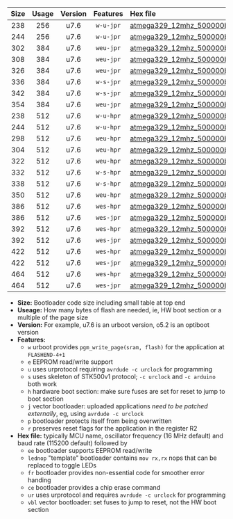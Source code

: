 |Size|Usage|Version|Features|Hex file|
|:-:|:-:|:-:|:-:|:--|
|238|256|u7.6|`w-u-jpr`|[atmega329_12mhz_500000bps_ur_vbl.hex](https://raw.githubusercontent.com/stefanrueger/urboot/main/atmega329_12mhz_500000bps_ur_vbl.hex)|
|244|256|u7.6|`w-u-jpr`|[atmega329_12mhz_500000bps_lednop_ur_vbl.hex](https://raw.githubusercontent.com/stefanrueger/urboot/main/atmega329_12mhz_500000bps_lednop_ur_vbl.hex)|
|302|384|u7.6|`weu-jpr`|[atmega329_12mhz_500000bps_ee_ur_vbl.hex](https://raw.githubusercontent.com/stefanrueger/urboot/main/atmega329_12mhz_500000bps_ee_ur_vbl.hex)|
|308|384|u7.6|`weu-jpr`|[atmega329_12mhz_500000bps_ee_lednop_ur_vbl.hex](https://raw.githubusercontent.com/stefanrueger/urboot/main/atmega329_12mhz_500000bps_ee_lednop_ur_vbl.hex)|
|326|384|u7.6|`weu-jpr`|[atmega329_12mhz_500000bps_ee_lednop_fr_ur_vbl.hex](https://raw.githubusercontent.com/stefanrueger/urboot/main/atmega329_12mhz_500000bps_ee_lednop_fr_ur_vbl.hex)|
|336|384|u7.6|`w-s-jpr`|[atmega329_12mhz_500000bps_vbl.hex](https://raw.githubusercontent.com/stefanrueger/urboot/main/atmega329_12mhz_500000bps_vbl.hex)|
|342|384|u7.6|`w-s-jpr`|[atmega329_12mhz_500000bps_lednop_vbl.hex](https://raw.githubusercontent.com/stefanrueger/urboot/main/atmega329_12mhz_500000bps_lednop_vbl.hex)|
|354|384|u7.6|`weu-jpr`|[atmega329_12mhz_500000bps_ee_lednop_fr_ce_ur_vbl.hex](https://raw.githubusercontent.com/stefanrueger/urboot/main/atmega329_12mhz_500000bps_ee_lednop_fr_ce_ur_vbl.hex)|
|238|512|u7.6|`w-u-hpr`|[atmega329_12mhz_500000bps_ur.hex](https://raw.githubusercontent.com/stefanrueger/urboot/main/atmega329_12mhz_500000bps_ur.hex)|
|244|512|u7.6|`w-u-hpr`|[atmega329_12mhz_500000bps_lednop_ur.hex](https://raw.githubusercontent.com/stefanrueger/urboot/main/atmega329_12mhz_500000bps_lednop_ur.hex)|
|298|512|u7.6|`weu-hpr`|[atmega329_12mhz_500000bps_ee_ur.hex](https://raw.githubusercontent.com/stefanrueger/urboot/main/atmega329_12mhz_500000bps_ee_ur.hex)|
|304|512|u7.6|`weu-hpr`|[atmega329_12mhz_500000bps_ee_lednop_ur.hex](https://raw.githubusercontent.com/stefanrueger/urboot/main/atmega329_12mhz_500000bps_ee_lednop_ur.hex)|
|322|512|u7.6|`weu-hpr`|[atmega329_12mhz_500000bps_ee_lednop_fr_ur.hex](https://raw.githubusercontent.com/stefanrueger/urboot/main/atmega329_12mhz_500000bps_ee_lednop_fr_ur.hex)|
|332|512|u7.6|`w-s-hpr`|[atmega329_12mhz_500000bps.hex](https://raw.githubusercontent.com/stefanrueger/urboot/main/atmega329_12mhz_500000bps.hex)|
|338|512|u7.6|`w-s-hpr`|[atmega329_12mhz_500000bps_lednop.hex](https://raw.githubusercontent.com/stefanrueger/urboot/main/atmega329_12mhz_500000bps_lednop.hex)|
|350|512|u7.6|`weu-hpr`|[atmega329_12mhz_500000bps_ee_lednop_fr_ce_ur.hex](https://raw.githubusercontent.com/stefanrueger/urboot/main/atmega329_12mhz_500000bps_ee_lednop_fr_ce_ur.hex)|
|386|512|u7.6|`wes-hpr`|[atmega329_12mhz_500000bps_ee.hex](https://raw.githubusercontent.com/stefanrueger/urboot/main/atmega329_12mhz_500000bps_ee.hex)|
|386|512|u7.6|`wes-jpr`|[atmega329_12mhz_500000bps_ee_vbl.hex](https://raw.githubusercontent.com/stefanrueger/urboot/main/atmega329_12mhz_500000bps_ee_vbl.hex)|
|392|512|u7.6|`wes-hpr`|[atmega329_12mhz_500000bps_ee_lednop.hex](https://raw.githubusercontent.com/stefanrueger/urboot/main/atmega329_12mhz_500000bps_ee_lednop.hex)|
|392|512|u7.6|`wes-jpr`|[atmega329_12mhz_500000bps_ee_lednop_vbl.hex](https://raw.githubusercontent.com/stefanrueger/urboot/main/atmega329_12mhz_500000bps_ee_lednop_vbl.hex)|
|422|512|u7.6|`wes-hpr`|[atmega329_12mhz_500000bps_ee_lednop_fr.hex](https://raw.githubusercontent.com/stefanrueger/urboot/main/atmega329_12mhz_500000bps_ee_lednop_fr.hex)|
|422|512|u7.6|`wes-jpr`|[atmega329_12mhz_500000bps_ee_lednop_fr_vbl.hex](https://raw.githubusercontent.com/stefanrueger/urboot/main/atmega329_12mhz_500000bps_ee_lednop_fr_vbl.hex)|
|464|512|u7.6|`wes-hpr`|[atmega329_12mhz_500000bps_ee_lednop_fr_ce.hex](https://raw.githubusercontent.com/stefanrueger/urboot/main/atmega329_12mhz_500000bps_ee_lednop_fr_ce.hex)|
|464|512|u7.6|`wes-jpr`|[atmega329_12mhz_500000bps_ee_lednop_fr_ce_vbl.hex](https://raw.githubusercontent.com/stefanrueger/urboot/main/atmega329_12mhz_500000bps_ee_lednop_fr_ce_vbl.hex)|

- **Size:** Bootloader code size including small table at top end
- **Useage:** How many bytes of flash are needed, ie, HW boot section or a multiple of the page size
- **Version:** For example, u7.6 is an urboot version, o5.2 is an optiboot version
- **Features:**
  + `w` urboot provides `pgm_write_page(sram, flash)` for the application at `FLASHEND-4+1`
  + `e` EEPROM read/write support
  + `u` uses urprotocol requiring `avrdude -c urclock` for programming
  + `s` uses skeleton of STK500v1 protocol; `-c urclock` and `-c arduino` both work
  + `h` hardware boot section: make sure fuses are set for reset to jump to boot section
  + `j` vector bootloader: uploaded applications *need to be patched externally*, eg, using `avrdude -c urclock`
  + `p` bootloader protects itself from being overwritten
  + `r` preserves reset flags for the application in the register R2
- **Hex file:** typically MCU name, oscillator frequency (16 MHz default) and baud rate (115200 default) followed by
  + `ee` bootloader supports EEPROM read/write
  + `lednop` "template" bootloader contains `mov rx,rx` nops that can be replaced to toggle LEDs
  + `fr` bootloader provides non-essential code for smoother error handing
  + `ce` bootloader provides a chip erase command
  + `ur` uses urprotocol and requires `avrdude -c urclock` for programming
  + `vbl` vector bootloader: set fuses to jump to reset, not the HW boot section
